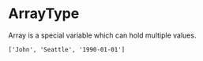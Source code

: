 # ArrayType

Array is a special variable which can hold multiple values.

```text
['John', 'Seattle', '1990-01-01']
```



